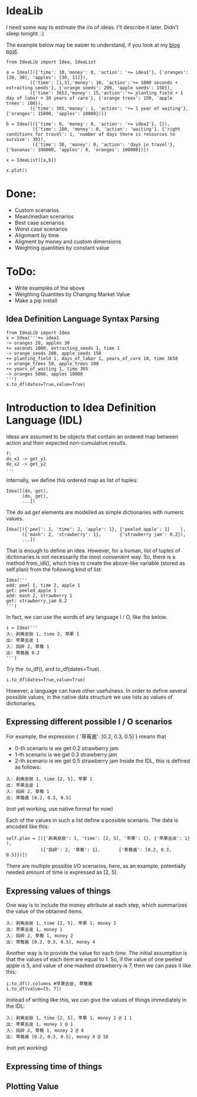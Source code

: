 # IdeaLib

I need some way to estimate the i/o of ideas. I'll describe it later. Didn't sleep tonight. :)

The example below may be easier to understand, if you look at my [blog post](http://blog.mindey.com/2014/12/07/comparing-two-ideas-simple-modelling-of-growth/).

```{python}
from IdeaLib import Idea, IdeaList

a = Idea([({'time': 10,'money': 0, 'action': '+= idea1'}, {'oranges': [20, 30], 'apples': [30, 11]}), 
         ({'time': [1,3],'money': 10, 'action':'+= 1000 seconds + extracting seeds'}, {'orange seeds': 200, 'apple seeds': 150}),
         ({'time': 3653,'money': 15,'action':'+= planting field + 1 day of labor + 10 years of care'}, {'orange trees': 150, 'apple trees': 100}),
         ({'time': 365,'money': 1, 'action': '+= 1 year of waiting'}, {'oranges': 15000, 'apples': 10000})])

b = Idea([({'time': 0, 'money': 0, 'action': '+= idea2'}, {}),
          ({'time': 180, 'money': 0, 'action': 'waiting'}, {'right conditions for travel': 1, 'number of days there is resources to survive': 30}),
          ({'time': 30, 'money': 0, 'action': 'days in travel'}, {'bananas': 100000, 'apples': 0, 'oranges': 100000})])

x = IdeaList([a,b])

x.plot()
```

# Done:

* Custom scenarios
* Mean/median scenarios
* Best case scenarios
* Worst case scenarios
* Alignment by time
* Aligment by money and custom dimensions
* Weighting quantities by constant value

# ToDo:

* Write examples of the above
* Weighting Quantites by Changing Market Value
* Make a pip install

## Idea Definition Language Syntax Parsing
```{python}
from IdeaLib import Idea
x = Idea('''+= idea1
-> oranges 20, apples 30
+= seconds 1000, extracting_seeds 1, time 1
-> orange_seeds 200, apple_seeds 150
+= planting_field 1, days_of_labor 1, years_of_care 10, time 3650
-> orange_trees 50, apple_trees 100
+= years_of_waiting 1, time 365
-> oranges 5000, apples 10000
''')
x.to_df(dates=True,value=True)
```

# Introduction to Idea Definition Language (IDL)

Ideas are assumed to be objects that contain an ordered map between action and their expected non-cumulative results.

```
f: 
do_x1 -> get_y1
do_x2 -> get_y2
...
```

Internally, we define this ordered map as list of tuples:

```
Idea([(do, get), 
      (do, get),
      ...])
```

The *do* ad *get* elements are modelled as simple dictionaries with numeric values.

```
Idea([({'peel': 1, 'time': 2, 'apple': 1}, {'peeled apple': 1}    ),
      ({'mash': 2, 'strawberry': 1},       {'strawberry jam': 0.2}),
      ...])
```

That is enough to define an idea. However, for a human, list of tuples of dictionaries is not necessarily the most convenient way. So, there is a method from_idl(), which tries to create the above-like variable (stored as self.plan) from the following kind of list:

```
Idea('''
add: peel 1, time 2, apple 1
get: peeled_apple 1
add: mash 2, strawberry 1
get: strawberry_jam 0.2
''')
```

In fact, we can use the words of any language I / O, like the below. 

```
i = Idea('''
入: 剥离皮肤 1, time 2, 苹果 1
出: 苹果去皮 1
入: 捣碎 2, 草莓 1
出: 草莓酱 0.2
''')
```

Try the .to_df(), and to_df(dates=True).

```
i.to_df(dates=True,value=True)
```

However, a language can have other usefulness. In order to define several possible values, in the native data structure we use lists as values of dictionaries. 

## Expressing different possible I / O scenarios
For example, the expression { '草莓酱': [0.2, 0.3, 0.5] } means that 
* 0-th scenario is we get 0.2 strawberry jam
* 1-th scenario is we get 0.3 strawberry jam
* 2-th scenario is we get 0.5 strawberry jam
Inside the IDL, this is defined as follows: 

```
入: 剥离皮肤 1, time [2, 5], 苹果 1
出: 苹果去皮 1
入: 捣碎 2, 草莓 1
出: 草莓酱 [0.2, 0.3, 0.5]
```
(not yet working, use native format for now)

Each of the values in such a list define a possible scenario. The data is encoded like this:

```
self.plan = [({'剥离皮肤': 1, 'time': [2, 5], '苹果': 1}, {'苹果去皮': 1}    ),
             ({'捣碎': 2, '草莓': 1},       {'草莓酱': [0.2, 0.3, 0.5]})])
```

There are multiple possible I/O scenarios, here, as an example, potentially needed amount of time is expressed as [2, 5].

## Expressing values of things

One way is to include the money attribute at each step, which summarizes the value of the obtained items.

```
入: 剥离皮肤 1, time [2, 5], 苹果 1, money 2
出: 苹果去皮 1, money 1
入: 捣碎 2, 草莓 1, money 2
出: 草莓酱 [0.2, 0.3, 0.5], money 4
```

Another way is to provide the value for each time. The initial assumption is that the values of each item are equal to 1. So, if the value of one peeled apple is 5, and value of one mashed strawberry is 7, then we can pass it like this:

```
i.to_df().columns #苹果去皮, 草莓酱
i.to_df(value=[5, 7])
```

Instead of writing like this, we can give the values of things immediately in the IDL:

```
入: 剥离皮肤 1, time [2, 5], 苹果 1, money 2 @ 1 1
出: 苹果去皮 1, money 1 @ 1
入: 捣碎 2, 草莓 1, money 2 @ 4
出: 草莓酱 [0.2, 0.3, 0.5], money 4 @ 10
```
(not yet working)

## Expressing time of things

## Plotting Value






